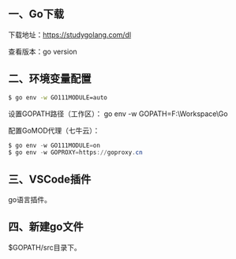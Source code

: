 ## 一、Go下载

下载地址：https://studygolang.com/dl

查看版本：go version 

## 二、环境变量配置

```bash
$ go env -w GO111MODULE=auto
```



设置GOPATH路径（工作区）： go env -w GOPATH=F:\Workspace\Go

配置GoMOD代理（七牛云）：

```powershell
$ go env -w GO111MODULE=on
$ go env -w GOPROXY=https://goproxy.cn
```

## 三、VSCode插件

go语言插件。

## 四、新建go文件

 $GOPATH/src目录下。 





